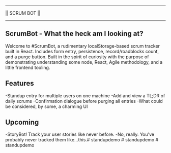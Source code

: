 ****************************************
||               SCRUM BOT            ||
****************************************

## ScrumBot - What the heck am I looking at? 
Welcome to #ScrumBot, a rudimentary localStorage-based scrum tracker built in React. Includes form entry, persistence, record/roadblocks count, and a purge button. 
Built in the spirit of curiosity with the purpose of demonstrating understanding some node, React, Agile methodology, and a little frontend tooling. 

## Features 
-Standup entry for multiple users on one machine
-Add and view a TL;DR of daily scrums 
-Confirmation dialogue before purging all entries 
-What could be considered, by some, a charming UI

## Upcoming 
-StoryBot! Track your user stories like never before. 
-No, really. You've probably never tracked them like...this.#   s t a n d u p d e m o  
 #   s t a n d u p d e m o  
 #   s t a n d u p d e m o  
 